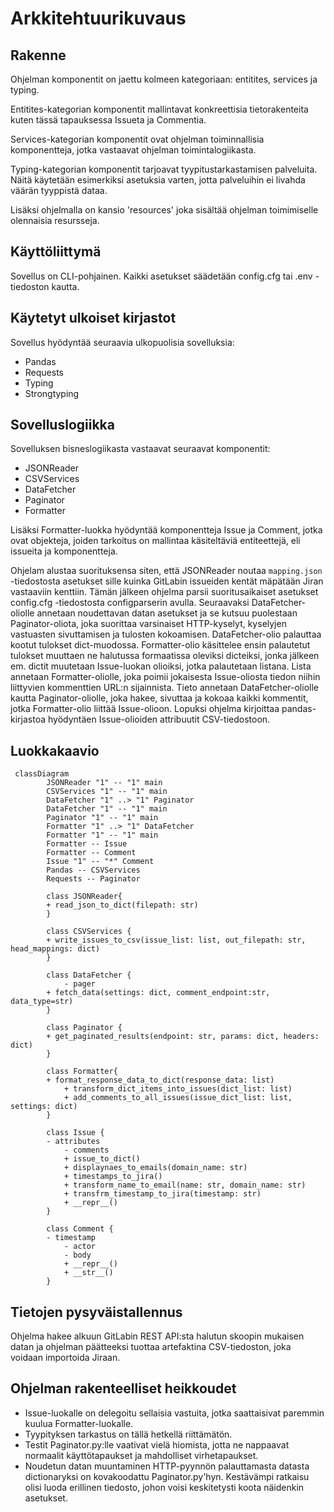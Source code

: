 # Arkkitehtuurikuvaus #

## Rakenne ##
Ohjelman komponentit on jaettu kolmeen kategoriaan: entitites, services ja typing.

Entitites-kategorian komponentit mallintavat konkreettisia tietorakenteita kuten tässä tapauksessa Issueta ja Commentia.

Services-kategorian komponentit ovat ohjelman toiminnallisia komponentteja, jotka vastaavat ohjelman toimintalogiikasta.

Typing-kategorian komponentit tarjoavat tyypitustarkastamisen palveluita. Näitä käytetään esimerkiksi asetuksia varten, jotta palveluihin ei livahda väärän tyyppistä dataa.

Lisäksi ohjelmalla on kansio 'resources' joka sisältää ohjelman toimimiselle olennaisia resursseja.

## Käyttöliittymä ##
Sovellus on CLI-pohjainen. Kaikki asetukset säädetään config.cfg tai .env -tiedoston kautta.

## Käytetyt ulkoiset kirjastot ##
Sovellus hyödyntää seuraavia ulkopuolisia sovelluksia:
- Pandas
- Requests
- Typing
- Strongtyping

## Sovelluslogiikka ##
Sovelluksen bisneslogiikasta vastaavat seuraavat komponentit:
- JSONReader
- CSVServices
- DataFetcher
- Paginator
- Formatter

Lisäksi Formatter-luokka hyödyntää komponentteja Issue ja Comment, jotka ovat objekteja, joiden tarkoitus on mallintaa käsiteltäviä entiteettejä, eli issueita ja komponentteja.

Ohjelam alustaa suorituksensa siten, että JSONReader noutaa `mapping.json` -tiedostosta asetukset sille kuinka GitLabin issueiden kentät mäpätään Jiran vastaaviin kenttiin. Tämän jälkeen ohjelma parsii suoritusaikaiset asetukset config.cfg -tiedostosta configparserin avulla.
Seuraavaksi DataFetcher-oliolle annetaan noudettavan datan asetukset ja se kutsuu puolestaan Paginator-oliota, joka suorittaa varsinaiset HTTP-kyselyt, kyselyjen vastuasten sivuttamisen ja tulosten kokoamisen.
DataFetcher-olio palauttaa kootut tulokset dict-muodossa.
Formatter-olio käsittelee ensin palautetut tulokset muuttaen ne halutussa formaatissa oleviksi dicteiksi, jonka jälkeen em. dictit muutetaan Issue-luokan olioiksi, jotka palautetaan listana.
Lista annetaan Formatter-oliolle, joka poimii jokaisesta Issue-oliosta tiedon niihin liittyvien kommenttien URL:n sijainnista. Tieto annetaan DataFetcher-oliolle kautta Paginator-oliolle, joka hakee, sivuttaa ja kokoaa kaikki kommentit, jotka Formatter-olio liittää Issue-olioon.
Lopuksi ohjelma kirjoittaa pandas-kirjastoa hyödyntäen Issue-olioiden attribuutit CSV-tiedostoon.

## Luokkakaavio ##
```mermaid
 classDiagram
        JSONReader "1" -- "1" main
        CSVServices "1" -- "1" main
        DataFetcher "1" ..> "1" Paginator
        DataFetcher "1" -- "1" main
        Paginator "1" -- "1" main
        Formatter "1" ..> "1" DataFetcher
        Formatter "1" -- "1" main
        Formatter -- Issue
        Formatter -- Comment
        Issue "1" -- "*" Comment
        Pandas -- CSVServices
        Requests -- Paginator
		 
        class JSONReader{
        + read_json_to_dict(filepath: str)
        }
        
        class CSVServices {
        + write_issues_to_csv(issue_list: list, out_filepath: str, head_mappings: dict)
        }
        
        class DataFetcher {
            - pager
        + fetch_data(settings: dict, comment_endpoint:str, data_type=str)
        }
        
        class Paginator {
        + get_paginated_results(endpoint: str, params: dict, headers: dict)
        }
        
        class Formatter{
        + format_response_data_to_dict(response_data: list)
            + transform_dict_items_into_issues(dict_list: list)
            + add_comments_to_all_issues(issue_dict_list: list, settings: dict)
        }
        
        class Issue {
        - attributes
            - comments
            + issue_to_dict()
            + displaynaes_to_emails(domain_name: str)
            + timestamps_to_jira()
            + transform_name_to_email(name: str, domain_name: str)
            + transfrm_timestamp_to_jira(timestamp: str)
            + __repr__()
        }
        
        class Comment {
        - timestamp
            - actor
            - body
            + __repr__()
            + __str__()
        }
```

## Tietojen pysyväistallennus ##
Ohjelma hakee alkuun GitLabin REST API:sta halutun skoopin mukaisen datan ja ohjelman päätteeksi tuottaa artefaktina CSV-tiedoston, joka voidaan importoida Jiraan.

## Ohjelman rakenteelliset heikkoudet ##
- Issue-luokalle on delegoitu sellaisia vastuita, jotka saattaisivat paremmin kuulua Formatter-luokalle.
- Tyypityksen tarkastus on tällä hetkellä riittämätön.
- Testit Paginator.py:lle vaativat vielä hiomista, jotta ne nappaavat normaalit käyttötapaukset ja mahdolliset virhetapaukset.
- Noudetun datan muuntaminen HTTP-pyynnön palauttamasta datasta dictionaryksi on kovakoodattu Paginator.py'hyn. Kestävämpi ratkaisu olisi luoda erillinen tiedosto, johon voisi keskitetysti koota näidenkin asetukset.